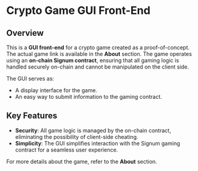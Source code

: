 # Crypto Game GUI Front-End

## Overview

This is a **GUI front-end** for a crypto game created as a proof-of-concept. The actual game link is available in the **About** section. The game operates using an **on-chain Signum contract**, ensuring that all gaming logic is handled securely on-chain and cannot be manipulated on the client side. 

The GUI serves as:

- A display interface for the game.
- An easy way to submit information to the gaming contract.

## Key Features

- **Security**: All game logic is managed by the on-chain contract, eliminating the possibility of client-side cheating.
- **Simplicity**: The GUI simplifies interaction with the Signum gaming contract for a seamless user experience.

For more details about the game, refer to the **About** section.

